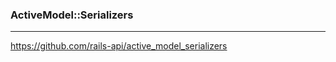 ### ActiveModel::Serializers
---

https://github.com/rails-api/active_model_serializers

```
```

```

```

```

```


